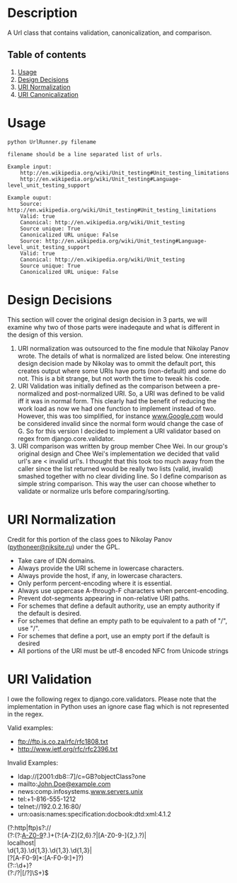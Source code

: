 Description
===

A Url class that contains validation, canonicalization, and comparison.

Table of contents
---
1. [Usage](https://github.com/tobyk100/Url#usage)
2. [Design Decisions](https://github.com/tobyk100/Url#design-decisions)
2. [URI Normalization](https://github.com/tobyk100/Url#uri-normalization)
3. [URI Canonicalization](https://github.com/tobyk100/Url#uri-canonicalization)

Usage
===
    python UrlRunner.py filename
   
    filename should be a line separated list of urls. 
   
    Example input:
        http://en.wikipedia.org/wiki/Unit_testing#Unit_testing_limitations  
        http://en.wikipedia.org/wiki/Unit_testing#Language-level_unit_testing_support
      
    Example ouput:
        Source: http://en.wikipedia.org/wiki/Unit_testing#Unit_testing_limitations  
        Valid: true  
        Canonical: http://en.wikipedia.org/wiki/Unit_testing  
        Source unique: True  
        Canonicalized URL unique: False  
        Source: http://en.wikipedia.org/wiki/Unit_testing#Language-level_unit_testing_support  
        Valid: true  
        Canonical: http://en.wikipedia.org/wiki/Unit_testing  
        Source unique: True  
        Canonicalized URL unique: False  
   

Design Decisions
===
This section will cover the original design decision in 3 parts, 
we will examine why two of those parts were inadeqaute and what is different
in the design of this version.

1. URI normalization was outsourced to the fine module that Nikolay Panov wrote. 
   The details of what is normalized are listed below. One interesting design decision
   made by Nikolay was to ommit the default port, this creates output where some URIs have ports
   (non-default) and some do not. This is a bit strange, but not worth the time to tweak his code.
2. URI Validation was initially defined as the comparison between a pre-normalized and post-normalized
   URI. So, a URI was defined to be valid iff it was in normal form. This clearly had the benefit of 
   reducing the work load as now we had one function to implement instead of two. However, 
   this was too simplified, for instance www.Google.com would be considered invalid since the normal
   form would change the case of G. So for this version I decided to implement a URI validator based 
   on regex from django.core.validator. 
3. URI comparison was written by group member Chee Wei. In our group's original design and Chee Wei's implementation
   we decided that valid url's are < invalid url's. I thought that this took too much away from the caller
   since the list returned would be really two lists (valid, invalid) smashed together with no clear dividing line.
   So I define comparison as simple string comparison. This way the user can choose whether to validate or 
   normalize urls before comparing/sorting. 

URI Normalization
===
Credit for this portion of the class goes to Nikolay Panov (<pythoneer@niksite.ru>) under the GPL.
 * Take care of IDN domains.
 * Always provide the URI scheme in lowercase characters.
 * Always provide the host, if any, in lowercase characters.
 * Only perform percent-encoding where it is essential.
 * Always use uppercase A-through-F characters when percent-encoding.
 * Prevent dot-segments appearing in non-relative URI paths.
 * For schemes that define a default authority, use an empty authority if the
   default is desired.
 * For schemes that define an empty path to be equivalent to a path of "/",
   use "/".
 * For schemes that define a port, use an empty port if the default is desired
 * All portions of the URI must be utf-8 encoded NFC from Unicode strings
 
URI Validation
===
I owe the following regex to django.core.validators. Please note that the implementation in Python
uses an ignore case flag which is not represented in the regex.

Valid examples:

  * ftp://ftp.is.co.za/rfc/rfc1808.txt
  * http://www.ietf.org/rfc/rfc2396.txt

Invalid Examples:
 * ldap://[2001:db8::7]/c=GB?objectClass?one
 * mailto:John.Doe@example.com
 * news:comp.infosystems.www.servers.unix
 * tel:+1-816-555-1212
 * telnet://192.0.2.16:80/
 * urn:oasis:names:specification:docbook:dtd:xml:4.1.2

(?:http|ftp)s?://  
  (?:(?:[A-Z0-9](?:[A-Z0-9-]{0,61}[A-Z0-9])?\.)+(?:[A-Z]{2,6}\.?|[A-Z0-9-]{2,}\.?)|  
  localhost|  
  \d{1,3}\.\d{1,3}\.\d{1,3}\.\d{1,3}|  
  \[?[A-F0-9]*:[A-F0-9:]+\]?)  
  (?::\d+)?    
  (?:/?|[/?]\S+)$  

